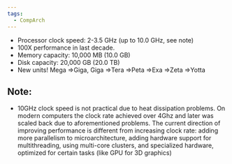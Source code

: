 ```yaml
---
tags:
  - CompArch
---
```

- Processor clock speed: 2-3.5 GHz (up to 10.0 GHz, see note) 
- 100X performance in last decade. 
- Memory capacity: 10,000 MB (10.0 GB) 
- Disk capacity: 20,000 GB (20.0 TB) 
- New units! Mega =>Giga, Giga =>Tera =>Peta =>Exa =>Zeta =>Yotta
## Note:
- 10GHz clock speed is not practical due to heat dissipation problems. On modern computers the clock rate achieved over 4Ghz and later was scaled back due to aforementioned problems. The current direction of improving performance is different from increasing clock rate: adding more parallelism to microarchitecture, adding hardware support for multithreading, using multi-core clusters, and specialized hardware, optimized for certain tasks (like GPU for 3D graphics)
